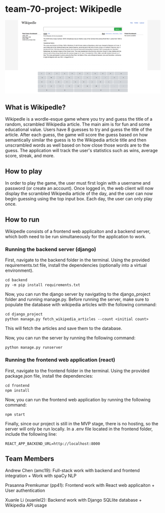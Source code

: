 # team-70-project: Wikipedle

![Wikipedle](Wikpedle.png)

## What is Wikipedle?

Wikipedle is a wordle-esque game where you try and guess the title of a random, scrambled Wikipedia article.
The main aim is for fun and some educational value.
Users have 8 guesses to try and guess the title of the article.
After each guess, the game will score the guess based on how semantically similar the guess is to the Wikipedia article title and 
then unscrambled words as well based on how close those words are to the guess.
The application will track the user's statistics such as wins, average score, streak, and more.

## How to play

In order to play the game, the user must first login with a username and password (or create an account).
Once logged in, the web client will now display the scrambled Wikipedia article of the day, and the user can now begin guessing using the top input box.
Each day, the user can only play once.

## How to run

Wikipedle consists of a frontend web applicaiton and a backend server, which both need to be run simultaneously for the application to work.

### Running the backend server (django)
First, navigate to the backend folder in the terminal. 
Using the provided requirements.txt file, install the dependencies (optionally into a virtual environment).
```
cd backend
py -m pip install requirements.txt
```

Now, you can run the django server by navigating to the django_project folder and running manage.py.
Before running the server, make sure to populate the database with wikipedia articles with the following command:
```
cd django_project 
python manage.py fetch_wikipedia_articles --count <initial count>
```

This will fetch the articles and save them to the database.

Now, you can run the server by running the following command:
```
python manage.py runserver
```

### Running the frontend web application (react)
First, navigate to the frontend folder in the terminal. 
Using the provided package.json file, install the dependencies:
```
cd frontend
npm install
```

Now, you can run the frontend web application by running the following command:
```
npm start
```

Finally, since our project is still in the MVP stage, there is no hosting, so the server will only be run locally.
In a .env file located in the frontend folder, include the following line:
```
REACT_APP_BACKEND_URL=http://localhost:8000
```

## Team Members
Andrew Chen (amc19): Full-stack work with backend and frontend integration + Work with spaCy NLP

Prasanna Premkumar (pp41): Frontend work with React web applicaiton + User authentication

Xuanle Li (xuanlel2): Backend work with Django SQLlite database + Wikipedia API usage
